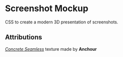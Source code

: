 Screenshot Mockup
=================
CSS to create a modern 3D presentation of screenshots.

Attributions
------------
*[Concrete Seamless](http://subtlepatterns.com/concrete-seamless/)* texture made by **Anchour**
